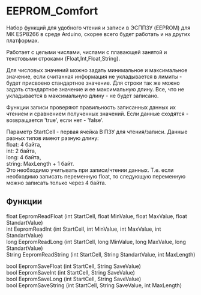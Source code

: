 # EEPROM_Comfort
Набор функций для удобного чтения и записи в ЭСППЗУ (EEPROM) для МК ESP8266 в среде Arduino, скорее всего будет работать и на других платформах.

Работает с целыми числами, числами с плавающей занятой и текстовыми строками (Float,Int,Float,String).

Для числовых значений можно задать минимальное и максимальное значение, если считанная информация не укладывается в лимиты - будет присвоено стандартное значение.
Для строки так же можно задать стандартное значение и ее максимальную длину. Все, что не укладывается в максимальную длину - не будет записано.

Функции записи проверяют правильность записанных данных их чтением и сравнением полученных значений. Если данные сходятся - возвращается 'true', если нет - 'false'.

Параметр StartCell - первая ячейка В ПЗУ для чтения/записи. Данные разных типов имеют разную длину:<br />
float: 4 байта,<br />
int: 2 байта,<br />
long: 4 байта,<br />
string: MaxLength + 1 байт.<br />
Это необходимо учитывать при записи/чтении данных. Т.е. если необходимо записать переменную float, то следующую переменную можно записать только через 4 байта.

Функции
------------------

float EepromReadFloat (int StartCell, float MinValue, float MaxValue, float StandartValue)<br />
int EepromReadInt (int StartCell, int MinValue, int MaxValue, int StandartValue)<br />
long EepromReadLong (int StartCell, long MinValue, long MaxValue, long StandartValue)<br />
String EepromReadString (int StartCell, String StandartValue, int MaxLength)<br />

bool EepromSaveFloat (int StartCell, String SaveValue)<br />
bool EepromSaveInt (int StartCell, String SaveValue)<br />
bool EepromSaveLong (int StartCell, String SaveValue)<br />
bool EepromSaveString (int StartCell, String SaveValue, int MaxLength)

